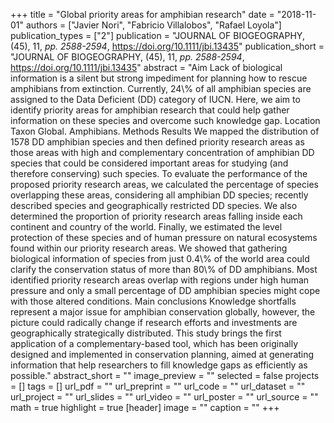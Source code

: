 +++
title = "Global priority areas for amphibian research"
date = "2018-11-01"
authors = ["Javier Nori", "Fabricio Villalobos", "Rafael Loyola"]
publication_types = ["2"]
publication = "JOURNAL OF BIOGEOGRAPHY, (45), 11, _pp. 2588-2594_, https://doi.org/10.1111/jbi.13435"
publication_short = "JOURNAL OF BIOGEOGRAPHY, (45), 11, _pp. 2588-2594_, https://doi.org/10.1111/jbi.13435"
abstract = "Aim Lack of biological information is a silent but strong impediment for planning how to rescue amphibians from extinction. Currently, 24\\% of all amphibian species are assigned to the Data Deficient (DD) category of IUCN. Here, we aim to identify priority areas for amphibian research that could help gather information on these species and overcome such knowledge gap. Location Taxon Global. Amphibians. Methods Results We mapped the distribution of 1578 DD amphibian species and then defined priority research areas as those areas with high and complementary concentration of amphibian DD species that could be considered important areas for studying (and therefore conserving) such species. To evaluate the performance of the proposed priority research areas, we calculated the percentage of species overlapping these areas, considering all amphibian DD species; recently described species and geographically restricted DD species. We also determined the proportion of priority research areas falling inside each continent and country of the world. Finally, we estimated the level protection of these species and of human pressure on natural ecosystems found within our priority research areas. We showed that gathering biological information of species from just 0.4\\% of the world area could clarify the conservation status of more than 80\\% of DD amphibians. Most identified priority research areas overlap with regions under high human pressure and only a small percentage of DD amphibian species might cope with those altered conditions. Main conclusions Knowledge shortfalls represent a major issue for amphibian conservation globally, however, the picture could radically change if research efforts and investments are geographically strategically distributed. This study brings the first application of a complementary-based tool, which has been originally designed and implemented in conservation planning, aimed at generating information that help researchers to fill knowledge gaps as efficiently as possible."
abstract_short = ""
image_preview = ""
selected = false
projects = []
tags = []
url_pdf = ""
url_preprint = ""
url_code = ""
url_dataset = ""
url_project = ""
url_slides = ""
url_video = ""
url_poster = ""
url_source = ""
math = true
highlight = true
[header]
image = ""
caption = ""
+++
